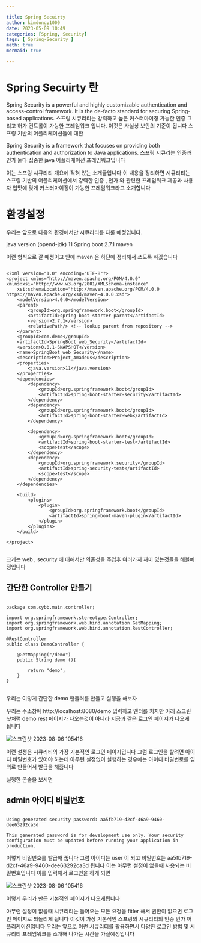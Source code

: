 ```yaml
---

title: Spring Secuirty
author: kimdongy1000
date: 2023-05-09 10:49
categories: [Spring, Security]
tags: [ Spring-Security ]
math: true
mermaid: true

---
```


# Spring Secuirty 란 

Spring Security is a powerful and highly customizable authentication and access-control framework. It is the de-facto standard for securing Spring-based applications.
스프링 시큐리티는 강력하고 높은 커스터마이징 가능한 인증 그리고 허가 컨트롤이 가능한 프레임워크 입니다. 이것은 사실상 보안의 기준이 됩니다 스프링 기반의 어플리케이션들에 대한 

Spring Security is a framework that focuses on providing both authentication and authorization to Java applications.
스프링 시큐리는 인증과 인가 둘다 집중한 java 어플리케이션 프레임워크입니다

이는 스프링 시큐리티 개요에 적혀 있는 소개글입니다 이 내용을 정리하면 시큐리티는 스프링 기반의 어플리케이션에서 강력한 인증 , 인가 와 관련한 프레임워크 제공과 사용자 입맛에 맞게 커스터마이징이 가능한 프레임워크라고 소개합니다 

# 환경설정 
우리는 앞으로 다음의 환경에서만 시큐리티를 다룰 예정입니다.

java version (opend-jdk) 11 
Spring boot 2.7.1
maven 


이런 형식으로 갈 예정이고 안에 maven 은 하단에 정리해서 쓰도록 하겠습니다 

```

<?xml version="1.0" encoding="UTF-8"?>
<project xmlns="http://maven.apache.org/POM/4.0.0" xmlns:xsi="http://www.w3.org/2001/XMLSchema-instance"
	xsi:schemaLocation="http://maven.apache.org/POM/4.0.0 https://maven.apache.org/xsd/maven-4.0.0.xsd">
	<modelVersion>4.0.0</modelVersion>
	<parent>
		<groupId>org.springframework.boot</groupId>
		<artifactId>spring-boot-starter-parent</artifactId>
		<version>2.7.1</version>
		<relativePath/> <!-- lookup parent from repository -->
	</parent>
	<groupId>com.demo</groupId>
	<artifactId>SpringBoot_web_Security</artifactId>
	<version>0.0.1-SNAPSHOT</version>
	<name>SpringBoot_web_Security</name>
	<description>Project_Amadeus</description>
	<properties>
		<java.version>11</java.version>
	</properties>
	<dependencies>
		<dependency>
			<groupId>org.springframework.boot</groupId>
			<artifactId>spring-boot-starter-security</artifactId>
		</dependency>
		<dependency>
			<groupId>org.springframework.boot</groupId>
			<artifactId>spring-boot-starter-web</artifactId>
		</dependency>

		<dependency>
			<groupId>org.springframework.boot</groupId>
			<artifactId>spring-boot-starter-test</artifactId>
			<scope>test</scope>
		</dependency>
		<dependency>
			<groupId>org.springframework.security</groupId>
			<artifactId>spring-security-test</artifactId>
			<scope>test</scope>
		</dependency>
	</dependencies>

	<build>
		<plugins>
			<plugin>
				<groupId>org.springframework.boot</groupId>
				<artifactId>spring-boot-maven-plugin</artifactId>
			</plugin>
		</plugins>
	</build>

</project>


```

크게는 web , security 에 대해서만 의존성을 주입후 여러가지 재미 있는것들을 해볼예정입니다 

## 간단한 Controller 만들기 

```

package com.cybb.main.controller;

import org.springframework.stereotype.Controller;
import org.springframework.web.bind.annotation.GetMapping;
import org.springframework.web.bind.annotation.RestController;

@RestController
public class DemoController {
    
    @GetMapping("/demo")
    public String demo (){
        
        return "demo";
    }
}


```

우리는 이렇게 간단한 demo 핸들러를 만들고 실행을 해보자 

우리는 주소창에 http://localhost:8080/demo  입력하고 엔터를 치지만 아래 스크린샷처럼 demo rest 페이지가 나오는것이 아니라 지금과 같은 로그인 페이지가 나오게 됩니다 

![스크린샷 2023-08-06 105416](https://github.com/time-kimdongy1000/ImageStore/assets/58513678/39942fb0-5695-4970-ab8e-50a4607773fb)

이런 설정은 시큐리티의 가장 기본적인 로그인 페이지입니다 그럼 로그인을 할려면 아이디 비밀번호가 있어야 하는데 아무런 설정없이 실행하는 경우에는 아이디 비밀번로를 
임의로 만들어서 발급을 해줍니다 

실행한 콘솔을 보시면

## admin 아이디 비밀번호

```

Using generated security password: aa5fb719-d2cf-46a9-9460-dee63292ca3d

This generated password is for development use only. Your security configuration must be updated before running your application in production.

```

이렇게 비밀번호를 발급해 줍니다 그럼 아이디는 user 이 되고 비밀번호는 aa5fb719-d2cf-46a9-9460-dee63292ca3d 됩니다 이는 아무런 설정이 없을때 사용되는 비밀번호입니다 
이를 입력해서 로그인을 하게 되면 

![스크린샷 2023-08-06 105416](https://github.com/time-kimdongy1000/ImageStore/assets/58513678/1b0257ff-98c3-4e30-80dd-9f8d42d7a082)

이렇게 우리가 만든 기본적인 페이지가 나오게됩니다 

아무런 설정이 없을때 시큐리티는 들어오는 모든 요청을 fitler 해서 권한이 없으면 로그인 페이지로 되돌리게 됩니다 이것이 가장 기본적인 스프링의 시큐리티의 인증 인가 어플리케이션입니다 우리는 앞으로 이런 시큐리티를 활용하면서 다양한 로그인 방법 및 시큐리티 프레임워크를 소개해 나가는 시간을 가질예정입니다 




